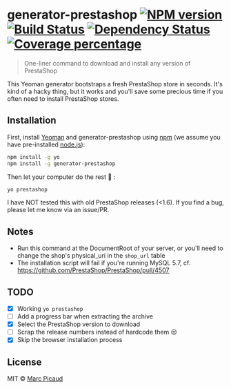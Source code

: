 # generator-prestashop [![NPM version][npm-image]][npm-url] [![Build Status][travis-image]][travis-url] [![Dependency Status][daviddm-image]][daviddm-url] [![Coverage percentage][coveralls-image]][coveralls-url]
> One-liner command to download and install any version of PrestaShop 

This Yeoman generator bootstraps a fresh PrestaShop store in seconds. It's kind of a hacky thing, but it works and you'll save some precious time if you often need to install PrestaShop stores.

## Installation

First, install [Yeoman](http://yeoman.io) and generator-prestashop using [npm](https://www.npmjs.com/) (we assume you have pre-installed [node.js](https://nodejs.org/)):

```bash
npm install -g yo
npm install -g generator-prestashop
```

Then let your computer do the rest :tada: :

```bash
yo prestashop
```

I have NOT tested this with old PrestaShop releases (<1.6). If you find a bug, please let me know via an issue/PR.

## Notes
- Run this command at the DocumentRoot of your server, or you'll need to change the shop's physical_uri in the `shop_url` table
- The installation script will fail if you're running MySQL 5.7, cf. https://github.com/PrestaShop/PrestaShop/pull/4507

## TODO
- [x] Working `yo prestashop`
- [ ] Add a progress bar when extracting the archive
- [x] Select the PrestaShop version to download
- [ ] Scrap the release numbers instead of hardcode them :unamused:
- [x] Skip the browser installation process

## License

MIT © [Marc Picaud](https://github.com/marcpicaud)


[npm-image]: https://badge.fury.io/js/generator-prestashop.svg
[npm-url]: https://npmjs.org/package/generator-prestashop
[travis-image]: https://travis-ci.org/marcpicaud/generator-prestashop.svg?branch=master
[travis-url]: https://travis-ci.org/marcpicaud/generator-prestashop
[daviddm-image]: https://david-dm.org/marcpicaud/generator-prestashop.svg?theme=shields.io
[daviddm-url]: https://david-dm.org/marcpicaud/generator-prestashop
[coveralls-image]: https://coveralls.io/repos/marcpicaud/generator-prestashop/badge.svg
[coveralls-url]: https://coveralls.io/r/marcpicaud/generator-prestashop
